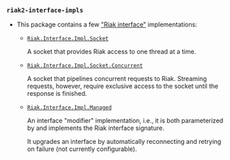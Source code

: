 ### `riak2-interface-impls`

* This package contains a few
  ["Riak interface"](../riak2-core/src/Riak/Interface/Signature.hsig)
  implementations:

    * [`Riak.Interface.Impl.Socket`](./src/Riak/Interface/Impl/Socket.hs)

      A socket that provides Riak access to one thread at a time.

    * [`Riak.Interface.Impl.Socket.Concurrent`](./src/Riak/Interface/Impl/Socket/Concurrent.hs)

      A socket that pipelines concurrent requests to Riak. Streaming requests,
      however, require exclusive access to the socket until the response is
      finished.

    * [`Riak.Interface.Impl.Managed`](./src/Riak/Interface/Impl/Managed.hs)

      An interface "modifier" implementation, i.e., it is both parameterized by and
      implements the Riak interface signature.

      It upgrades an interface by automatically reconnecting and retrying on failure
      (not currently configurable).
